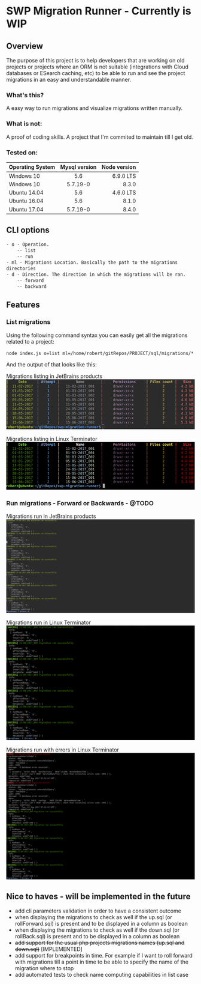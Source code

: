# SWP Migration Runner - Currently is WIP
## Overview
The purpose of this project is to help developers that are working on old projects or projects where an ORM is not suitable (integrations with Cloud databases or ESearch caching, etc) to be able to run and see the project migrations in an easy and understandable manner.

### What's this?
A easy way to run migrations and visualize migrations written manually.

### What is not:
A proof of coding skills. A project that I'm commited to maintain till I get old.

### Tested on:

| Operating System | Mysql version | Node version  |
| ---------------- |:-------------:| -------------:|
| Windows 10       | 5.6           | 6.9.0 LTS     |
| Windows 10       | 5.7.19-0      | 8.3.0         |
| Ubuntu 14.04     | 5.6           | 4.6.0 LTS     |
| Ubuntu 16.04     | 5.6           | 8.1.0         |
| Ubuntu 17.04     | 5.7.19-0      | 8.4.0         |

## CLI options
```
- o - Operation.
    -- list
    -- run
- ml - Migrations Location. Basically the path to the migrations directories
- d - Direction. The direction in which the migrations will be ran.
    -- forward
    -- backward
```
## Features

### List migrations

Using the following command syntax you can easily get all the migrations related to a project:

```
node index.js o=list ml=/home/robert/gitRepos/PROJECT/sql/migrations/*
```

And the output of that looks like this:

Migrations listing in JetBrains products
![migrations-listing-jetbrains](/statics/images/migrations-listing-jetbrains.png)

Migrations listing in Linux Terminator
![migrations-listing-terminator](/statics/images/migrations-listing-terminator.png)


### Run migrations - Forward or Backwards - @TODO

Migrations run in JetBrains products
![migrations-listing-jetbrains](/statics/images/migrations-run-jetbrains.png)

Migrations run in Linux Terminator
![migrations-listing-terminator](/statics/images/migrations-run-terminator.png)

Migrations run with errors in Linux Terminator
![migrations-listing-terminator](/statics/images/migrations-run-with-errors-terminator.png)


## Nice to haves - will be implemented in the future
- add cli parameters validation in order to have a consistent outcome
- when displaying the migrations to check as well if the up.sql (or rollForward.sql) is present and to be displayed in a column as boolean
- when displaying the migrations to check as well if the down.sql (or rollBack.sql) is present and to be displayed in a column as boolean
- ~~add support for the usual php projects migrations names (up.sql and down.sql)~~  [IMPLEMENTED]
- add support for breakpoints in time. For example if I want to roll forward with migrations till a point in time to be able to specify the name of the migration where to stop
- add automated tests to check name computing capabilities in list case



